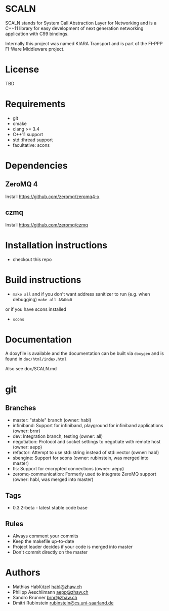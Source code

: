 # SCALN
SCALN stands for System Call Abstraction Layer for Networking
and is a C++11 library for easy development of next generation networking
application with C99 bindings.

Internally this project was named KIARA Transport and is part of the FI-PPP FI-Ware Middleware project.

# License

TBD

# Requirements
* git
* cmake
* clang >= 3.4
* C++11 support
* std::thread support
* facultative: scons

# Dependencies
## ZeroMQ 4
Install https://github.com/zeromq/zeromq4-x
## czmq
Install https://github.com/zeromq/czmq

# Installation instructions
* checkout this repo

# Build instructions
* `make all` and if you don't want address sanitizer to run (e.g. when debugging) `make all ASAN=0`

or if you have scons installed

* `scons`

# Documentation
A doxyfile is available and the documentation can be built via `doxygen` and is found in `doc/html/index.html`

Also see doc/SCALN.md

# git
## Branches
* master: "stable" branch (owner: habl)
* infiniband: Support for infiniband, playground for infiniband applications (owner: brnr)
* dev: Integration branch, testing (owner: all)
* negotiation: Protocol and socket settings to negotiate with remote host (owner: aepp)
* refactor: Attempt to use std::string instead of std::vector<char> (owner: habl)
* sbengine: Support for scons (owner: rubinstein, was merged into master)
* tls: Support for encrypted connections (owner: aepp)
* zeromq-communication: Formerly used to integrate ZeroMQ support (owner: habl, was merged into master)

## Tags
* 0.3.2-beta - latest stable code base

## Rules
* Always comment your commits
* Keep the makefile up-to-date
* Project leader decides if your code is merged into master
* Don't commit directly on the master

# Authors
* Mathias Hablützel <habl@zhaw.ch>
* Philipp Aeschlimann <aepp@zhaw.ch>
* Sandro Brunner <brnr@zhaw.ch>
* Dmitri Rubinstein <rubinstein@cs.uni-saarland.de>
